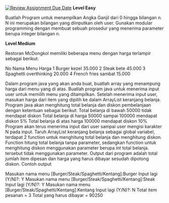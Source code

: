 [![Review Assignment Due Date](https://classroom.github.com/assets/deadline-readme-button-22041afd0340ce965d47ae6ef1cefeee28c7c493a6346c4f15d667ab976d596c.svg)](https://classroom.github.com/a/ywPKRyHo)
**Level Easy**

Buatlah Program untuk menampilkan Angka Ganjil dari 0 hingga bilangan n. N ini merupakan bilangan yang diinputkan oleh user. Gunakan modular programming dengan membuat sebuah prosedur yang menerima parameter berupa integer bilangan n.

**Level Medium**

Restoran McDongkol memiliki beberapa menu dengan harga terlampir sebagai berikut:


No Nama Menu Harga
1 Burger kezel 35.000
2 Steak bete 45.000
3 Spaghetti overthinking 20.000
4 French fries sambat 15.000


Dalam program java yang akan anda buat, buatlah array yang menampung harga dari menu yang di atas. Buatlah program java untuk menerima input user untuk memilih menu yang ditampilkan. Setelah menerima input user, masukan harga dari item yang dipilih ke dalam ArrayList keranjang belanja. Program java akan menghitung total belanja dan diskon pembelanjaan dengan ketentuan sebagai berikut:
Total belanja di bawah 50000 tidak mendapat diskon
Total belanja di harga 50000 sampai 100000 mendapat diskon 5%
Total belanja di atas harga 100000 mendapat diskon 10%
Program akan terus menerima input dari user sampai user mengisi karakter N pada input.
Taruh ArrayList keranjang belanja sebagai global variabel, terdapat 2 function untuk menghitung total belanja dan menghitung diskon. Function hitung total belanja tanpa parameter, sedangkan function untuk menghitung diskon menggunakan parameter berupa int total belanja. tersebut tidak menggunakan parameter. Output dari program adalah total jumlah item dipesan dan harga yang harus dibayar sesudah dipotong diskon.
Contoh output

Masukan nama menu [Burger/Steak/Spaghetti/Kentang]:Burger
Input lagi (Y/N)?: Y
Masukan nama menu [Burger/Steak/Spaghetti/Kentang]:Steak
Input lagi (Y/N)?: Y
Masukan nama menu [Burger/Steak/Spaghetti/Kentang]:Kentang
Input lagi (Y/N)?: N
Total item pesanan = 3
Total yang harus dibayar = 90250

